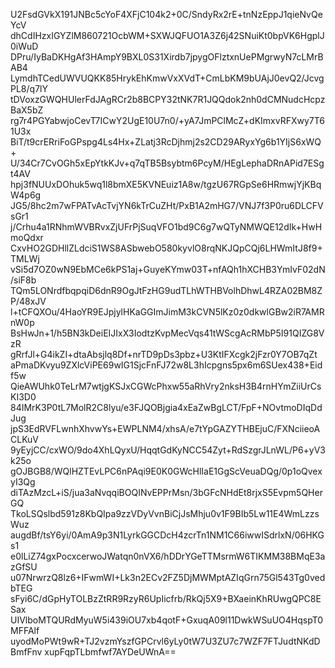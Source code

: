 U2FsdGVkX191JNBc5cYoF4XFjC104k2+0C/SndyRx2rE+tnNzEppJ1qieNvQeYcV
dhCdIHzxIGYZlM860721OcbWM+SXWJQFUO1A3Z6j42SNuiKt0bpVK6HgplJ0iWuD
DPru/IyBaDKHgAf3HAmpY9BXL0S31Xirdb7jpygOFlztxnUePMgrwyN7cLMrBAB4
LymdhTCedUWVUQKK85HrykEhKmwVxXVdT+CmLbKM9bUAjJ0evQ2/JcvgPL8/q7lY
tDVoxzGWQHUlerFdJAgRCr2b8BCPY32tNK7R1JQQdok2nh0dCMNudcHcpzBaX5bZ
rg7r4PGYabwjoCevT7ICwY2UgE10U7n0/+yA7JmPClMcZ+dKImxvRFXwy7T61U3x
BiT/t9crERriFoGPspg4Ls4Hx+ZLatj3RcDjhmj2s2CD29ARyxYg6b1YIjS6xWQ+
U/34Cr7CvOGh5xEpYtkKJv+q7qTB5Bsybtm6PcyM/HEgLephaDRnAPid7ESgt4AV
hpj3fNUUxDOhuk5wq1l8bmXE5KVNEuiz1A8w/tgzU67RGpSe6HRmwjYjKBqW4p6g
JG5/8hc2m7wFPATvAcTvjYN6kTrCuZHt/PxB1A2mHG7/VNJ7f3P0ru6DLCFVsGr1
j/Crhu4a1RNhmWVBRvxZjUFrPjSuqVFO1bd9C6g7wQTyNMWQE12dIk+HwHmoQdxr
CxvHO2GDHllZLdciS1WS8ASbwebO580kyvlO8rqNKJQpCQj6LHWmItJ8f9+TMLWj
vSi5d7OZ0wN9EbMCe6kPS1aj+GuyeKYmw03T+nfAQh1hXCHB3YmIvF02dN/siF8b
TQm5LONrdfbqpqiD6dnR9OgJtFzHG9udTLhWTHBVolhDhwL4RZA02BM8ZP/48xJV
l+tCFQXOu/4HaoYR9EJpjylHKaGGImJimM3kCVN5lKz0z0dkwlGBw2iR7AMRnW0p
BsHwJn+1/h5BN3kDeiEIJIxX3IodtzKvpMecVqs41tWScgAcRMbP5I91QIZG8VzR
gRrfJl+G4ikZI+dtaAbsjlq8Df+nrTD9pDs3pbz+U3KtIFXcgk2jFzr0Y7OB7qZt
aPmaDKvyu9ZXlcViPE69wIG1SjcFnFJ72w8L3hIcpgns5px6m6SUex438+Eidf5w
QieAWUhk0TeLrM7wtjgKSJxCGWcPhxw55aRhVry2nksH3B4rnHYmZiiUrCsKI3D0
84IMrK3P0tL7MolR2C8lyu/e3FJQOBjgia4xEaZwBgLCT/FpF+NOvtmoDIqDdJug
jpS3EdRVFLwnhXhvwYs+EWPLNM4/xhsA/e7tYpGAZYTHBEjuC/FXNciieoACLKuV
9yEyjCC/cxWO/9do4XhLQyxU/HqqtGdKyNCC54Zyt+RdSzgrJLnWL/P6+yV3k25o
gOJBGB8/WQlHZTEvLPC6nPAqi9E0K0GWcHlIaE1GgScVeuaDQg/0p1oQvexyI3Qg
diTAzMzcL+iS/jua3aNvqqiBOQINvEPPrMsn/3bGFcNHdEt8rjxS5Evpm5QHerGQ
TkoLSQslbd591z8KbQIpa9zzVDyVvnBiCjJsMhju0v1F9BIb5Lw11E4WmLzzsWuz
augdBf/tsY6yi/0AmA9p3N1LyrkGGCDcH4zcrTn1NM1C66iwwISdrlxN/06HKGs1
e0lLiZ74gxPocxcerwoJWatqn0nVX6/hDDrYGeTTMsrmW6TIKMM38BMqE3azGfSU
u07NrwrzQ8lz6+IFwmWI+Lk3n2ECv2FZ5DjMWMptAZIqGrn75Gl543Tg0vedbTEG
sFyi6C/dGpHyTOLBzZtRR9RzyR6UpIicfrb/RkQj5X9+BXaeinKhRUwgQPC8ESax
UIVlboMTQURdMyuW5i439iOU7xb4qotF+GxuqA09l11DwkWSuUO4HqspT0MFFAlf
uyodMoPWt9wR+TJ2vzmYszfGPCrvl6yLy0tW7U3ZU7c7WZF7FTJudtNKdDBmfFnv
xupFqpTLbmfwf7AYDeUWnA==
